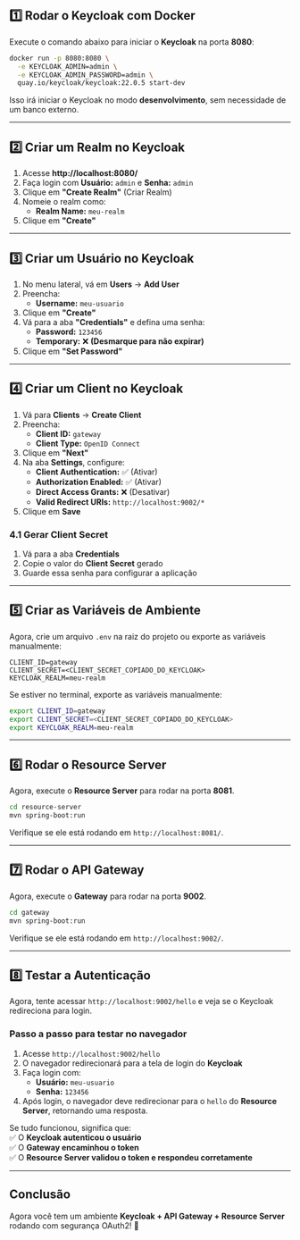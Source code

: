 ## **1️⃣ Rodar o Keycloak com Docker**
Execute o comando abaixo para iniciar o **Keycloak** na porta **8080**:

```sh
docker run -p 8080:8080 \
  -e KEYCLOAK_ADMIN=admin \
  -e KEYCLOAK_ADMIN_PASSWORD=admin \
  quay.io/keycloak/keycloak:22.0.5 start-dev
```

Isso irá iniciar o Keycloak no modo **desenvolvimento**, sem necessidade de um banco externo.

---

## **2️⃣ Criar um Realm no Keycloak**
1. Acesse **http://localhost:8080/**  
2. Faça login com **Usuário:** `admin` e **Senha:** `admin`  
3. Clique em **"Create Realm"** (Criar Realm)  
4. Nomeie o realm como:  
   - **Realm Name:** `meu-realm`  
5. Clique em **"Create"**  

---

## **3️⃣ Criar um Usuário no Keycloak**
1. No menu lateral, vá em **Users** → **Add User**  
2. Preencha:  
   - **Username:** `meu-usuario`  
3. Clique em **"Create"**  
4. Vá para a aba **"Credentials"** e defina uma senha:  
   - **Password:** `123456`  
   - **Temporary:** ❌ **(Desmarque para não expirar)**  
5. Clique em **"Set Password"**  

---

## **4️⃣ Criar um Client no Keycloak**
1. Vá para **Clients** → **Create Client**  
2. Preencha:  
   - **Client ID:** `gateway`  
   - **Client Type:** `OpenID Connect`  
3. Clique em **"Next"**  
4. Na aba **Settings**, configure:  
   - **Client Authentication:** ✅ (Ativar)  
   - **Authorization Enabled:** ✅ (Ativar)  
   - **Direct Access Grants:** ❌ (Desativar)  
   - **Valid Redirect URIs:** `http://localhost:9002/*`  
5. Clique em **Save**  

### **4.1 Gerar Client Secret**
1. Vá para a aba **Credentials**  
2. Copie o valor do **Client Secret** gerado  
3. Guarde essa senha para configurar a aplicação  

---

## **5️⃣ Criar as Variáveis de Ambiente**
Agora, crie um arquivo `.env` na raiz do projeto ou exporte as variáveis manualmente:

```
CLIENT_ID=gateway
CLIENT_SECRET=<CLIENT_SECRET_COPIADO_DO_KEYCLOAK>
KEYCLOAK_REALM=meu-realm
```

Se estiver no terminal, exporte as variáveis manualmente:

```sh
export CLIENT_ID=gateway
export CLIENT_SECRET=<CLIENT_SECRET_COPIADO_DO_KEYCLOAK>
export KEYCLOAK_REALM=meu-realm
```

---

## **6️⃣ Rodar o Resource Server**
Agora, execute o **Resource Server** para rodar na porta **8081**.

```sh
cd resource-server
mvn spring-boot:run
```

Verifique se ele está rodando em `http://localhost:8081/`.

---

## **7️⃣ Rodar o API Gateway**
Agora, execute o **Gateway** para rodar na porta **9002**.

```sh
cd gateway
mvn spring-boot:run
```

Verifique se ele está rodando em `http://localhost:9002/`.

---

## **8️⃣ Testar a Autenticação**
Agora, tente acessar `http://localhost:9002/hello` e veja se o Keycloak redireciona para login.

### **Passo a passo para testar no navegador**
1. Acesse `http://localhost:9002/hello`
2. O navegador redirecionará para a tela de login do **Keycloak**
3. Faça login com:  
   - **Usuário:** `meu-usuario`  
   - **Senha:** `123456`  
4. Após login, o navegador deve redirecionar para o `hello` do **Resource Server**, retornando uma resposta.  

Se tudo funcionou, significa que:  
✅ O **Keycloak autenticou o usuário**  
✅ O **Gateway encaminhou o token**  
✅ O **Resource Server validou o token e respondeu corretamente**  

---

## **Conclusão**
Agora você tem um ambiente **Keycloak + API Gateway + Resource Server** rodando com segurança OAuth2! 🚀  
